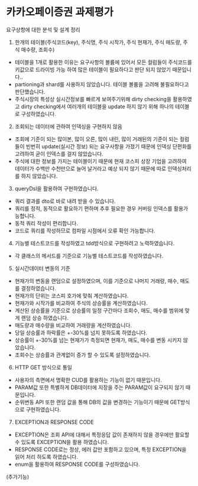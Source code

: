 # 카카오페이증권 과제평가

요구상항에 대한 분석 및 설계 정리
1. 한개의 테이블(주식코드(key), 주식명, 주식 시작가, 주식 현재가, 주식 매도량, 주식 매수량, 조회수)
- 테이블을 1개로 활용한 이유는 요구사항의 볼륨에 있어서 모든 컬럼들이 주식코드를 키값으로 드라이빙 가능 하여 많은 테이블이 필요하다고 판단 되지 않았기 때문입니다..
- partioning과 shard를 사용하지 않았습니다. 테이블 볼륨을 고려해 불필요하다고 판단했습니다.
- 주식시장의 특성상 실시간정보를 빠르게 보여주기위해 dirty checking을 활용하였고 dirty checking에서 여러개의 테이블을 update 하지 않기 위해 하나의 테이블로 구성하였습니다.
2. 조회되는 데이터에 관하여 인덱싱을 구현하지 않음
- 조회에 기준이 되는 많이본, 많이 오른, 많이 내린, 많이 거래된의 기준이 되는 컬럼들이 빈번히 update(실시간 정보) 되는 요구사항을 가졌기 때문에 인덱싱 단편화를 고려하여 굳이 인덱스를 걸지 않았습니다.
- 주식에 대한 정보를 가지는 테이블이기 때문에 현재 코스피 상장 기업을 고려하여 데이터가 수백만 수천만으로 늘어 날거라고 예상 되지 않기 때문에 따로 인덱싱처리를 하지 않았습니다.
3. queryDsl을 활용하여 구현하였습니다. 
- 쿼리 결과를 dto로 바로 내려 받을 수 있습니다. 
- 쿼리를 정적, 동적으로 활요하기 편하며 추후 필요한 경우 커버링 인덱스를 활용가능합니다.
- 동적 쿼리 작성이 편리합니다.
- 코드로 쿼리를 작성하므로 컴파일 시점에서 오류 확인 가능합니다.
4. 기능별 테스트코드를 작성하였고 tdd방식으로 구현하려고 노력하였습니다.
- 각 클래스의 메서드를 기준으로 기능별 테스트코드를 작성하였습니다.
5. 실시간데이터 변동의 기준
- 현재가의 변동을 랜덤으로 설정하였으며, 이를 기준으로 나머지 거래량, 매수, 매도를 결정하였습니다.
- 현재가의 단위는 코스피 호가에 맞춰 계산하였습니다.
- 현재가와 시작가를 비교하여 주식의 상승률을 계산하였습니다.
- 계산된 상승률을 기준으로 상승률의 일정 구간마다 조회수, 매도, 매수를 범위에 맞게 랜덤 상승 하였습니다.
- 매도량과 매수량을 비교하여 거래량을 계산하였습니다.
- 당일 상승률과 하락률은 +-30%를 넘지 못하도록 하였습니다.
- 상승률이 +-30%를 넘는 현재가가 측정되면 현재가, 매도, 매수를 변동 시키지 않았습니다.
- 조회수는 상승률과 관계없이 증가 할 수 있도록 설정하였습니다.
6. HTTP GET 방식으로 통일
- 사용자의 측면에서 명확한 CUD를 활용하는 기능이 없기 때문입니다.
- PARAM값 또한 특별하게 DB데이터에 지장을 주는 PARAM값이 요구되지 않기 때문입니다.
- 순위변동 API 또한 랜덤 값을 통해 DB의 값을 변경하는 기능이기 때문에 GET방식으로 구현하였습니다.
7. EXCEPTION과 RESPONSE CODE
- EXCEPTION은 조회 API에 대해서 특정응답 값이 존재하지 않을 경우에만 활요할 수 있도록 EXCEPTION을 활용 하였습니다.
- RESPONSE CODE로는 정상, 에러 값만 포함하고 있으며, 특정 EXCEPTION을 읽어 처리 하도록 하였습니다.
- enum을 활용하여 RESPONSE CODE를 구성하였습니다.

(추가기능)

